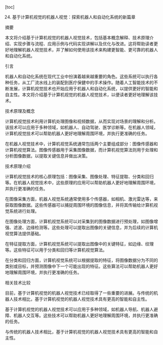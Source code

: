 
[toc]                    
                
                
24. 基于计算机视觉的机器人视觉：探索机器人和自动化系统的新篇章

摘要

本文将介绍基于计算机视觉的机器人视觉技术，包括基本概念解释、技术原理介绍、实现步骤与流程、应用示例与代码实现讲解以及优化与改进。这将帮助读者更好地理解机器人视觉技术，并了解如何使用该技术来构建更智能、更可靠的机器人和自动化系统。

引言

机器人和自动化系统在现代工业中扮演着越来越重要的角色。这些系统可以执行各种任务，从工厂流水线上的装配到医疗保健中的手术操作。随着人工智能技术的不断发展，计算机视觉技术也开始应用于机器人和自动化系统，以提供更好的智能和自主性。本文将介绍基于计算机视觉的机器人视觉技术，以便读者更好地理解该技术。

技术原理及概念

计算机视觉技术利用计算机处理图像和视频数据，从而实现对场景的理解和分析。该技术可以应用于多种领域，如机器人、自动驾驶、医学诊断等。在机器人领域，计算机视觉技术可以帮助机器人更好地理解周围环境，并执行更准确的任务。

在机器人视觉技术中，计算机视觉系统通常包括两个主要组成部分：图像传感器和计算机视觉算法。图像传感器用于采集图像数据，而计算机视觉算法则用于处理和分析图像数据，以提取关键信息并做出决策。

技术原理介绍

计算机视觉技术的核心原理包括：图像采集、图像处理、特征提取、分类和回归等。在机器人视觉技术中，这些原理的应用可以帮助机器人更好地理解周围环境，并执行更准确的任务。

在图像采集方面，机器人视觉系统通常使用多个传感器，如相机、激光雷达等，来获取图像数据。这些传感器可以捕捉周围环境的图像信息，并将其传输给计算机视觉系统进行处理。

在图像处理方面，计算机视觉系统可以对采集到的图像数据进行预处理，如图像增强、滤波、边缘检测等。这些处理可以提取出图像的关键信息，并为后续的计算机视觉算法提供基础。

在特征提取方面，计算机视觉系统可以提取出图像中的关键特征，如边缘、纹理等。这些特征可以用于分类和回归等计算机视觉算法。

在分类和回归方面，计算机视觉系统可以根据提取的特征，将图像数据分为不同的类别或目标，并预测图像中下一个可能出现的特征。这些算法可以帮助机器人更好地理解周围环境，并执行更准确的任务。

相关技术比较

目前，基于计算机视觉的机器人视觉技术已经取得了一些重要的进展。与传统的机器人技术相比，基于计算机视觉的机器人视觉技术具有更高的智能和自主性。

基于计算机视觉的机器人视觉技术可以应用于多种领域，如机器人导航、机器人避障、机器人交互等。这些技术可以帮助机器人更好地理解周围环境，并执行更准确的任务。

与传统的机器人技术相比，基于计算机视觉的机器人视觉技术具有更高的智能和自主性。

